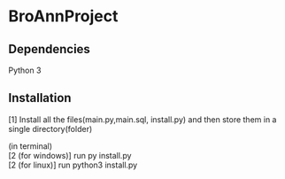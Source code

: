 # BroAnnProject

## Dependencies</br>
Python 3

## Installation
[1] Install all the files(main.py,main.sql, install.py) and then store them in a single directory(folder)

(in terminal)</br>
[2 (for windows)] run py install.py</br>
[2 (for linux)] run python3 install.py
